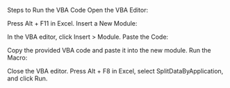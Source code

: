 Steps to Run the VBA Code
Open the VBA Editor:

Press Alt + F11 in Excel.
Insert a New Module:

In the VBA editor, click Insert > Module.
Paste the Code:

Copy the provided VBA code and paste it into the new module.
Run the Macro:

Close the VBA editor.
Press Alt + F8 in Excel, select SplitDataByApplication, and click Run.
